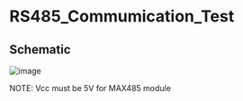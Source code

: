 # RS485_Commumication_Test

## Schematic
![image](https://user-images.githubusercontent.com/70964563/209721966-d11913e7-d70f-416d-985f-29d64f863f98.png)

NOTE: Vcc must be 5V for MAX485 module
